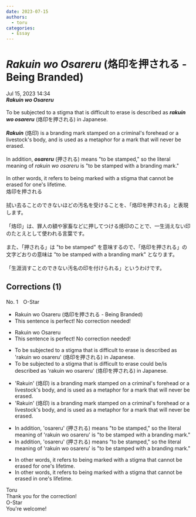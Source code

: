 ```yaml
---
date: 2023-07-15
authors:
  - toru
categories:
  - Essay
---
```


<h1 id="subject_show"><strong><em>Rakuin wo Osareru</strong></em> (烙印を押される - Being Branded)</h1>
<div class="date">Jul 15, 2023 14:34</div>
<div id="post"><div id="body_show_ori">
<strong><em>Rakuin wo Osareru</strong></em><br/><br/>To be subjected to a stigma that is difficult to erase is described as <strong><em>rakuin wo osareru</em></strong> (烙印を押される) in Japanese.<br/><br/><strong><em>Rakuin</em></strong> (烙印) is a branding mark stamped on a criminal's forehead or a livestock's body, and is used as a metaphor for a mark that will never be erased.<br/><br/>In addition, <strong><em>osareru</em></strong> (押される) means "to be stamped," so the literal meaning of <em>rakuin wo osareru</em> is "to be stamped with a branding mark."<br/><br/>In other words, it refers to being marked with a stigma that cannot be erased for one's lifetime. 
</div></div>

<!-- more -->

<div id="post_ja"><div id="body_show_mo">
烙印を押される<br/><br/>拭い去ることのできないほどの汚名を受けることを、「烙印を押される」と表現します。<br/><br/>「烙印」は、罪人の額や家畜などに押してつける焼印のことで、一生消えない印のたとえとして使われる言葉です。<br/><br/>また、「押される」は "to be stamped" を意味するので、「烙印を押される」の文字どおりの意味は "to be stamped with a branding mark" となります。<br/><br/>「生涯消すことのできない汚名の印を付けられる」というわけです。
</div></div>

## Corrections (1)
<div id="block"><div class="first_name"> No. 1　<span class="just_name">O-Star</span></div><div id="block2">
<ul class="correction_field">
<li class="incorrect">Rakuin wo Osareru (烙印を押される - Being Branded)</li>
<li class="corrected perfect">This sentence is perfect! No correction needed!</li>
</ul>
<ul class="correction_field">
<li class="incorrect">Rakuin wo Osareru</li>
<li class="corrected perfect">This sentence is perfect! No correction needed!</li>
</ul>
<ul class="correction_field">
<li class="incorrect">To be subjected to a stigma that is difficult to erase is described as 'rakuin wo osareru' (烙印を押される) in Japanese.</li>
<li class="corrected correct">
To be subjected to a stigma that is difficult to erase <span class="f_blue">could be/is</span> described as 'rakuin wo osareru' (烙印を押される) in Japanese.
</li>
</ul>
<ul class="correction_field">
<li class="incorrect">'Rakuin' (烙印) is a branding mark stamped on a criminal's forehead or a livestock's body, and is used as a metaphor for a mark that will never be erased.</li>
<li class="corrected correct">
'Rakuin' (烙印) is a <span class="sline"><span class="f_red">branding</span></span> mark stamped on a criminal's forehead or a livestock's body, and is used as a metaphor for a mark that will never be erased.
</li>
</ul>
<ul class="correction_field">
<li class="incorrect">In addition, 'osareru' (押される) means "to be stamped," so the literal meaning of 'rakuin wo osareru' is "to be stamped with a branding mark."</li>
<li class="corrected correct">
In addition, 'osareru' (押される) means "to be stamped," so the literal meaning of 'rakuin wo osareru' is "to be stamped with a <span class="sline"><span class="f_red">branding</span></span> mark."
</li>
</ul>
<ul class="correction_field">
<li class="incorrect">In other words, it refers to being marked with a stigma that cannot be erased for one's lifetime.</li>
<li class="corrected correct">
In other words, it refers to being marked with a stigma that cannot be erased<span class="f_bold"> in </span>one's lifetime.
</li>
</ul>
</div><div class="name"><span class="just_name">Toru</span><br>
Thank you for the correction!
</div>
<div class="name"><span class="just_name">O-Star</span><br>
You're welcome!
</div>
</div>
